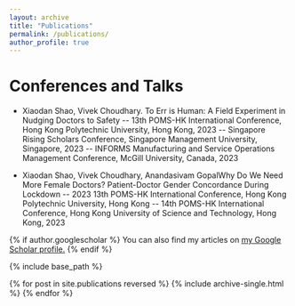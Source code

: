 ```yaml
---
layout: archive
title: "Publications"
permalink: /publications/
author_profile: true
---
```


Conferences and Talks
==============
- Xiaodan Shao, Vivek Choudhary. To Err is Human: A Field Experiment in Nudging Doctors to Safety
-- 13th POMS-HK International Conference, Hong Kong Polytechnic University, Hong Kong, 2023 
-- Singapore Rising Scholars Conference, Singapore Management University, Singapore, 2023
-- INFORMS Manufacturing and Service Operations Management Conference, McGill University, Canada, 2023

- Xiaodan Shao, Vivek Choudhary, Anandasivam GopalWhy Do We Need More Female Doctors? Patient-Doctor Gender Concordance During Lockdown
-- 2023 13th POMS-HK International Conference, Hong Kong Polytechnic University, Hong Kong
-- 14th POMS-HK International Conference, Hong Kong University of Science and Technology, Hong Kong, 2023 

{% if author.googlescholar %}
  You can also find my articles on <u><a href="{{author.googlescholar}}">my Google Scholar profile</a>.</u>
{% endif %}

{% include base_path %}

{% for post in site.publications reversed %}
  {% include archive-single.html %}
{% endfor %}
